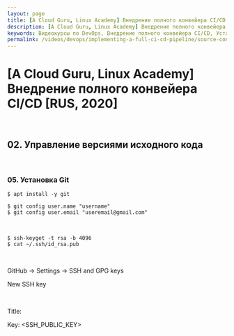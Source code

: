 ```yaml
---
layout: page
title: [A Cloud Guru, Linux Academy] Внедрение полного конвейера CI/CD [RUS, 2020] - 02. Управление версиями исходного кода
description: [A Cloud Guru, Linux Academy] Внедрение полного конвейера CI/CD [RUS, 2020] - 02. Управление версиями исходного кода
keywords: Видеокурсы по DevOps, Внедрение полного конвейера CI/CD, Установка Git
permalink: /videos/devops/implementing-a-full-ci-cd-pipeline/source-control-management/
---
```


# [A Cloud Guru, Linux Academy] Внедрение полного конвейера CI/CD [RUS, 2020]

<br/>

## 02. Управление версиями исходного кода

<br/>

### 05. Установка Git

    $ apt install -y git

    $ git config user.name "username"
    $ git config user.email "useremail@gmail.com"

<br/>

    $ ssh-keyget -t rsa -b 4096
    $ cat ~/.ssh/id_rsa.pub

<br/>

GitHub -> Settings -> SSH and GPG keys

New SSH key

<br/>

Title: <ComputerHostname>

Key: <SSH_PUBLIC_KEY>
